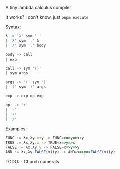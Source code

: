 A tiny lambda calculus compiler

It works? I don't know, just `pnpm execute`

Syntax:

```js
λ -> 'λ' sym '.'
| 'λ' sym ',' λ
| 'λ' sym '.' body

body -> call
| exp

call -> sym '()'
| sym args

args -> '(' sym ')'
| '(' sym ')' args

exp -> exp op exp

op: -> '+'
| '-'
| '*'
| '/'
```

Examples:

```js
FUNC := λx,λy.x+y -> FUNC=x=>y=>x+y
TRUE := λx,λy.x -> TRUE=x=>y=>x
FALSE := λx,λy.y -> FALSE=x=>y=>y
AND := λx,λy.FALSE(x)(y) -> AND=x=>y=>FALSE(x)(y)

```

TODO: - Church numerals
